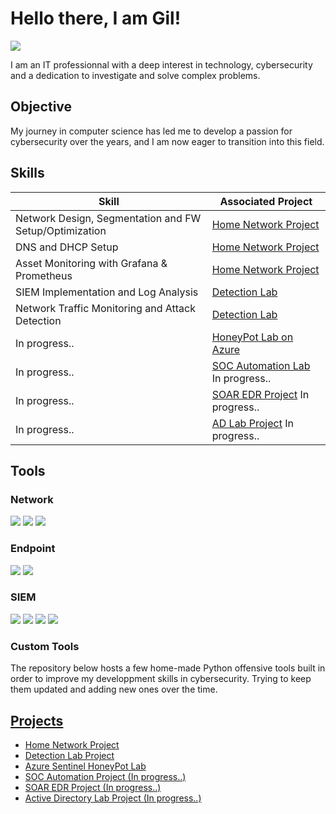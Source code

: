 # Hello there, I am Gil!
<a href="https://www.linkedin.com/in/gil-neves-88591bb2"><img src="https://img.shields.io/badge/-LinkedIn-0072b1?&style=for-the-badge&logo=linkedin&logoColor=white" /></a>

I am an IT professionnal with a deep interest in technology, cybersecurity and a dedication to investigate and solve complex problems.

## Objective

My journey in computer science has led me to develop a passion for cybersecurity over the years, and I am now eager to transition into this field.

## Skills

| Skill                                                         | Associated Project         |
|---------------------------------------------------------------|----------------------------|
| Network Design, Segmentation and FW Setup/Optimization        | <a href="https://github.com/g-nvs/NetworkLab">Home Network Project</a> | 
| DNS and DHCP Setup                                            | <a href="https://github.com/g-nvs/NetworkLab">Home Network Project</a> |
| Asset Monitoring with Grafana & Prometheus                    | <a href="https://github.com/g-nvs/NetworkLab">Home Network Project</a> |
| SIEM Implementation and Log Analysis                          | <a href="https://github.com/g-nvs/DetectionLab">Detection Lab</a> |
| Network Traffic Monitoring and Attack Detection               | <a href="https://github.com/g-nvs/DetectionLab">Detection Lab</a> |
| In progress..  | <a href="https://github.com/g-nvs/HoneyPot-Azure">HoneyPot Lab on Azure</a> |
| In progress..                                                           | <a href="#">SOC Automation Lab</a> In progress.. |
| In progress..                                                           | <a href="#">SOAR EDR Project</a> In progress.. |
| In progress..                                                           | <a href="#">AD Lab Project</a> In progress.. |

## Tools

### Network
<div>
    <img src=https://img.shields.io/badge/Wireshark-blue>
    <img src=https://img.shields.io/badge/Suricata-red>
    <img src=https://img.shields.io/badge/Zeek-orange>
</div>

### Endpoint
<div>
    <img src=https://img.shields.io/badge/Wazuh%20Agent-blue>
    <img src=https://img.shields.io/badge/LimaCharlie-blue>
</div>

### SIEM
<div>
    <img src=https://img.shields.io/badge/Wazuh-blue>
    <img src=https://img.shields.io/badge/Splunk-green>
    <img src=https://img.shields.io/badge/ELK-yellow>
    <img src=https://img.shields.io/badge/Azure%20Sentinel-blue>
</div>

### Custom Tools
The repository below hosts a few home-made Python offensive tools built in order to improve my developpment skills in cybersecurity.
Trying to keep them updated and adding new ones over the time.

<a href="https://github.com/g-nvs/pythonlab/">

## Projects
- Home Network Project
- Detection Lab Project
- Azure Sentinel HoneyPot Lab
- SOC Automation Project (In progress..)
- SOAR EDR Project (In progress..)
- Active Directory Lab Project (In progress..)

